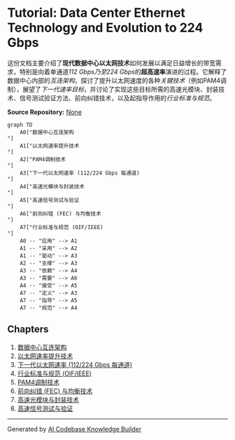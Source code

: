 # Tutorial: Data Center Ethernet Technology and Evolution to 224 Gbps

这份文档主要介绍了**现代数据中心以太网技术**如何发展以满足日益增长的带宽需求，特别是向着单通道*112 Gbps乃至224 Gbps*的**超高速率**演进的过程。它解释了数据中心内部的*互连架构*，探讨了提升以太网速度的各种*关键技术*（例如PAM4调制），展望了*下一代速率目标*，并讨论了实现这些目标所需的高速光模块、封装技术、信号测试验证方法、前向纠错技术，以及起指导作用的*行业标准与规范*。


**Source Repository:** [None](None)

```mermaid
graph TD
    A0["数据中心互连架构
"]
    A1["以太网速率提升技术
"]
    A2["PAM4调制技术
"]
    A3["下一代以太网速率 (112/224 Gbps 每通道)
"]
    A4["高速光模块与封装技术
"]
    A5["高速信号测试与验证
"]
    A6["前向纠错 (FEC) 与均衡技术
"]
    A7["行业标准与规范 (OIF/IEEE)
"]
    A0 -- "应用" --> A1
    A1 -- "采用" --> A2
    A1 -- "驱动" --> A3
    A2 -- "支撑" --> A3
    A3 -- "依赖" --> A4
    A3 -- "需要" --> A6
    A4 -- "接受" --> A5
    A7 -- "定义" --> A3
    A7 -- "指导" --> A5
    A7 -- "规范" --> A4
```

## Chapters

1. [数据中心互连架构
](01_数据中心互连架构_.md)
2. [以太网速率提升技术
](02_以太网速率提升技术_.md)
3. [下一代以太网速率 (112/224 Gbps 每通道)
](03_下一代以太网速率__112_224_gbps_每通道__.md)
4. [行业标准与规范 (OIF/IEEE)
](04_行业标准与规范__oif_ieee__.md)
5. [PAM4调制技术
](05_pam4调制技术_.md)
6. [前向纠错 (FEC) 与均衡技术
](06_前向纠错__fec__与均衡技术_.md)
7. [高速光模块与封装技术
](07_高速光模块与封装技术_.md)
8. [高速信号测试与验证
](08_高速信号测试与验证_.md)


---

Generated by [AI Codebase Knowledge Builder](https://github.com/The-Pocket/Tutorial-Codebase-Knowledge)